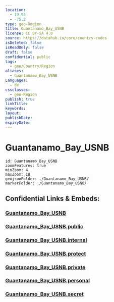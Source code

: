 ```yaml
---
location:
  - 19.93
  - -75.2
type: geo-Region
title: Guantanamo_Bay_USNB
license: CC BY-SA 4.0
source: https://datahub.io/core/country-codes
isDeleted: false
isReadOnly: false
draft: false
confidential: public
tags:
  - geo/Country/Region
aliases:
  - Guantanamo_Bay_USNB
Languages:
  - de
cssclasses:
  - geo-Region
publish: true
linkTitle:
keywords:
layout:
publishDate:
expiryDate:
---
```


# Guantanamo_Bay_USNB

```leaflet
id: Guantanamo_Bay_USNB
zoomFeatures: true 
minZoom: 4 
maxZoom: 18
geojsonFolder: ./Guantanamo_Bay_USNB/
markerFolder: ./Guantanamo_Bay_USNB/
```


## Confidential Links & Embeds: 

### [Guantanamo_Bay_USNB](/_Standards/Earth/Continent/America~North/USA/USA~Islands/Counties/Guantanamo_Bay_USNB.md) 

### [Guantanamo_Bay_USNB.public](/_public/Earth/Continent/America~North/USA/USA~Islands/Counties/Guantanamo_Bay_USNB.public.md) 

### [Guantanamo_Bay_USNB.internal](/_internal/Earth/Continent/America~North/USA/USA~Islands/Counties/Guantanamo_Bay_USNB.internal.md) 

### [Guantanamo_Bay_USNB.protect](/_protect/Earth/Continent/America~North/USA/USA~Islands/Counties/Guantanamo_Bay_USNB.protect.md) 

### [Guantanamo_Bay_USNB.private](/_private/Earth/Continent/America~North/USA/USA~Islands/Counties/Guantanamo_Bay_USNB.private.md) 

### [Guantanamo_Bay_USNB.personal](/_personal/Earth/Continent/America~North/USA/USA~Islands/Counties/Guantanamo_Bay_USNB.personal.md) 

### [Guantanamo_Bay_USNB.secret](/_secret/Earth/Continent/America~North/USA/USA~Islands/Counties/Guantanamo_Bay_USNB.secret.md)

